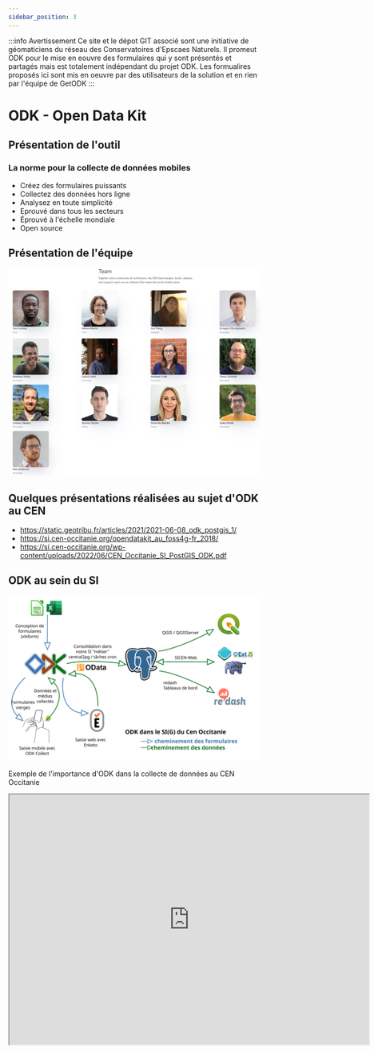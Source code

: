```yaml
---
sidebar_position: 3
---
```


:::info Avertissement
Ce site et le dépot GIT associé sont une initiative de géomaticiens du réseau des Conservatoires d'Epscaes Naturels.
Il promeut ODK pour le mise en eouvre des formulaires qui y sont présentés et partagés mais est totalement indépendant du projet ODK.
Les formualires proposés ici sont mis en oeuvre par des utilisateurs de la solution et en rien par l'équipe de GetODK
:::

# ODK - Open Data Kit

## Présentation de l'outil
### La norme pour la collecte de données mobiles
* Créez des formulaires puissants
* Collectez des données hors ligne
* Analysez en toute simplicité
* Eprouvé dans tous les secteurs
* Éprouvé à l'échelle mondiale
* Open source

## Présentation de l'équipe
![l'équipe qui se cache derrière ODK](./ODK-CEN/fichiers/ODK_team.png)

## Quelques présentations réalisées au sujet d'ODK au CEN

* https://static.geotribu.fr/articles/2021/2021-06-08_odk_postgis_1/
* https://si.cen-occitanie.org/opendatakit_au_foss4g-fr_2018/
* https://si.cen-occitanie.org/wp-content/uploads/2022/06/CEN_Occitanie_SI_PostGIS_ODK.pdf

## ODK au sein du SI
![ODK dans le SI](./ODK-CEN/fichiers/odk_si_du_cen.svg)

Exemple de l'importance d'ODK dans la collecte de données au CEN Occitanie
<iframe src="https://dashboards.cen-occitanie.org/embed/query/150/visualization/490?api_key=k6q0e0T0CPfE2ceVJz4uaaCfapg4VHio2dTlmsoK&" width="720" height="500"></iframe>
